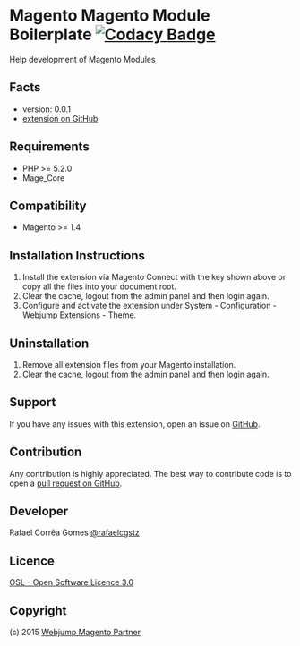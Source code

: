 Magento Magento Module Boilerplate [![Codacy Badge](https://api.codacy.com/project/badge/cb8ee36c9cac42efbe5e13f6412c6eee)](https://www.codacy.com/app/rafaelcg_stz/Magento_Webjump_Developer)
=====================
Help development of Magento Modules

Facts
-----
- version: 0.0.1
- [extension on GitHub](https://github.com/rafaelstz/Webjump-Magento-Module-Boilerplate)

Requirements
------------
- PHP >= 5.2.0
- Mage_Core

Compatibility
-------------
- Magento >= 1.4

Installation Instructions
-------------------------
1. Install the extension via Magento Connect with the key shown above or copy all the files into your document root.
2. Clear the cache, logout from the admin panel and then login again.
3. Configure and activate the extension under System - Configuration - Webjump Extensions - Theme.

Uninstallation
--------------
1. Remove all extension files from your Magento installation.
2. Clear the cache, logout from the admin panel and then login again.

Support
-------
If you have any issues with this extension, open an issue on [GitHub](https://github.com/rafaelstz/Webjump-Magento-Module-Boilerplate/issues).

Contribution
------------
Any contribution is highly appreciated. The best way to contribute code is to open a [pull request on GitHub](https://help.github.com/articles/using-pull-requests).

Developer
---------
Rafael Corrêa Gomes
[@rafaelcgstz](https://twitter.com/rafaelcgstz)

Licence
-------
[OSL - Open Software Licence 3.0](http://opensource.org/licenses/osl-3.0.php)

Copyright
---------
(c) 2015 [Webjump Magento Partner](https://github.com/webjump)

